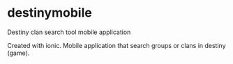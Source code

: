 # destinymobile
Destiny clan search tool mobile application

Created with ionic. Mobile application that search groups or clans in destiny (game).
